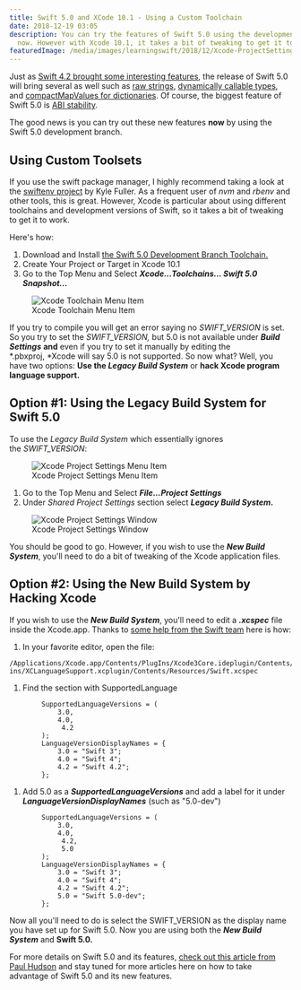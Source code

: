 ```yaml
---
title: Swift 5.0 and XCode 10.1 - Using a Custom Toolchain
date: 2018-12-19 03:05
description: You can try the features of Swift 5.0 using the development branch toolchain
  now. However with Xcode 10.1, it takes a bit of tweaking to get it to work.
featuredImage: /media/images/learningswift/2018/12/Xcode-ProjectSettings-Window-e1545173841972.png
---
```

Just as [Swift 4.2 brought some interesting
features](https://learningswift.brightdigit.com/swift-4-2-random-changes-wwdc-2018/),
the release of Swift 5.0 will bring several as well such as [raw
strings](https://github.com/apple/swift-evolution/blob/master/proposals/0200-raw-string-escaping.md),
[dynamically callable
types](https://github.com/apple/swift-evolution/blob/master/proposals/0216-dynamic-callable.md),
and [compactMapValues for
dictionaries](https://github.com/apple/swift-evolution/blob/master/proposals/0218-introduce-compact-map-values.md).
Of course, the biggest feature of Swift 5.0 is [ABI
stability](https://swift.org/abi-stability/).

The good news is you can try out these new features **now** by using the
Swift 5.0 development branch.

## Using Custom Toolsets

If you use the swift package manager, I highly recommend taking a look
at the [swiftenv project](https://github.com/kylef/swiftenv/) by Kyle
Fuller. As a frequent user of *nvm* and *rbenv* and other tools, this is
great. However, Xcode is particular about using different toolchains and
development versions of Swift, so it takes a bit of tweaking to get it
to work.

Here's how:

1.  Download and Install [the Swift 5.0 Development Branch
    Toolchain.](https://swift.org/download/#snapshots)
2.  Create Your Project or Target in Xcode 10.1
3.  Go to the Top Menu and Select ***Xcode...Toolchains... Swift 5.0
    Snapshot...***

<figure>
<img src="https://learningswift.brightdigit.com/wp-content/uploads/sites/2/2018/12/Xcode-Toolchain-Menu.png" class="wp-image-308" alt="Xcode Toolchain Menu Item" /><figcaption aria-hidden="true">Xcode Toolchain Menu Item</figcaption>
</figure>

If you try to compile you will get an error saying no *SWIFT\_VERSION*
is set. So you try to set the *SWIFT\_VERSION,* but 5.0 is not available
under ***Build Settings*** **and** even if you try to set it manually by
editing the *.pbxproj, *Xcode will say 5.0 is not supported. So now
what? Well, you have two options: **Use the *Legacy Build System*** or
**hack Xcode program language support.**

## Option \#1: Using the Legacy Build System for Swift 5.0

To use the *Legacy Build System* which essentially ignores
the *SWIFT\_VERSION*:

<figure>
<img src="https://learningswift.brightdigit.com/wp-content/uploads/sites/2/2018/12/Xcode-ProjectSettings-Menu-e1545173707171.png" class="wp-image-309" alt="Xcode Project Settings Menu Item" /><figcaption aria-hidden="true">Xcode Project Settings Menu Item</figcaption>
</figure>

1.  Go to the Top Menu and Select ***File...Project Settings***
2.  Under *Shared* *Project Settings* section select ***Legacy Build
    System*.** 

<figure>
<img src="https://learningswift.brightdigit.com/wp-content/uploads/sites/2/2018/12/Xcode-ProjectSettings-Window-e1545173841972.png" class="wp-image-310" alt="Xcode Project Settings Window" /><figcaption aria-hidden="true">Xcode Project Settings Window</figcaption>
</figure>

You should be good to go. However, if you wish to use the ***New Build
System***, you'll need to do a bit of tweaking of the Xcode application
files.

## Option \#2: Using the New Build System by Hacking Xcode

If you wish to use the ***New Build System***, you'll need to edit a
***.xcspec*** file inside the Xcode.app. Thanks to [some help from the
Swift
team](https://forums.swift.org/t/how-to-set-swift-version-5-for-recent-dev-snapshots-in-xcode-build-settings/18692/20)
here is how:

1.  In your favorite editor, open the file: 

<!-- -->

    /Applications/Xcode.app/Contents/PlugIns/Xcode3Core.ideplugin/Contents/SharedSupport/Developer/Library/Xcode/Plug-ins/XCLanguageSupport.xcplugin/Contents/Resources/Swift.xcspec

1.  Find the section with SupportedLanguage

<!-- -->

            SupportedLanguageVersions = (  
                3.0,             
                4.0,
                 4.2      
            );         
            LanguageVersionDisplayNames = {             
                3.0 = "Swift 3";             
                4.0 = "Swift 4";             
                4.2 = "Swift 4.2";       
            }; 

1.  Add 5.0 as a ***SupportedLanguageVersions*** and add a label for it
    under ***LanguageVersionDisplayNames*** (such as "5.0-dev")

<!-- -->

            SupportedLanguageVersions = (  
                3.0,             
                4.0,
                 4.2,
                 5.0         
            );         
            LanguageVersionDisplayNames = {             
                3.0 = "Swift 3";             
                4.0 = "Swift 4";             
                4.2 = "Swift 4.2";             
                5.0 = "Swift 5.0-dev";         
            }; 

Now all you'll need to do is select the SWIFT\_VERSION as the display
name you have set up for Swift 5.0. Now you are using both the ***New
Build System*** and **Swift 5.0.**

For more details on Swift 5.0 and its features, [check out this article
from Paul
Hudson](https://www.hackingwithswift.com/articles/126/whats-new-in-swift-5-0) and
stay tuned for more articles here on how to take advantage of Swift 5.0
and its new features.